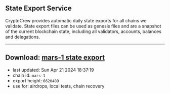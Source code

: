 ## State Export Service
CryptoCrew provides automatic daily state exports for all chains we validate. State export files can be used as genesis files and are a snapshot of the current blockchain state, including all validators, accounts, balances and delegations.

---
**Download: [mars-1 state export](https://dl-eu2.ccvalidators.com/SERVICE/mars/mars-1_export_6620489.json)**
---

- last updated: Sun Apr 21 2024 18:37:19
- chain id: `mars-1`
- export height: `6620489`
- use for: airdrops, local tests, chain recovery
